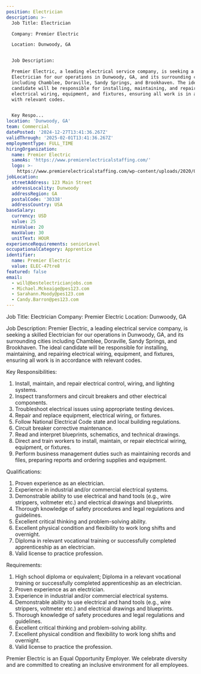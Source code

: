```yaml
---
position: Electrician
description: >-
  Job Title: Electrician 

  Company: Premier Electric 

  Location: Dunwoody, GA 


  Job Description:

  Premier Electric, a leading electrical service company, is seeking a skilled
  Electrician for our operations in Dunwoody, GA, and its surrounding cities
  including Chamblee, Doraville, Sandy Springs, and Brookhaven. The ideal
  candidate will be responsible for installing, maintaining, and repairing
  electrical wiring, equipment, and fixtures, ensuring all work is in accordance
  with relevant codes.


  Key Respo...
location: 'Dunwoody, GA'
team: Commercial
datePosted: '2024-12-27T13:41:36.267Z'
validThrough: '2025-02-01T13:41:36.267Z'
employmentType: FULL_TIME
hiringOrganization:
  name: Premier Electric
  sameAs: 'https://www.premierelectricalstaffing.com/'
  logo: >-
    https://www.premierelectricalstaffing.com/wp-content/uploads/2020/05/Premier-Electrical-Staffing-logo.png
jobLocation:
  streetAddress: 123 Main Street
  addressLocality: Dunwoody
  addressRegion: GA
  postalCode: '30338'
  addressCountry: USA
baseSalary:
  currency: USD
  value: 25
  minValue: 20
  maxValue: 30
  unitText: HOUR
experienceRequirements: seniorLevel
occupationalCategory: Apprentice
identifier:
  name: Premier Electric
  value: ELEC-47tre8
featured: false
email:
  - will@bestelectricianjobs.com
  - Michael.Mckeaige@pes123.com
  - Sarahann.Moody@pes123.com
  - Candy.Barron@pes123.com
---
```




Job Title: Electrician 
Company: Premier Electric 
Location: Dunwoody, GA 

Job Description:
Premier Electric, a leading electrical service company, is seeking a skilled Electrician for our operations in Dunwoody, GA, and its surrounding cities including Chamblee, Doraville, Sandy Springs, and Brookhaven. The ideal candidate will be responsible for installing, maintaining, and repairing electrical wiring, equipment, and fixtures, ensuring all work is in accordance with relevant codes.

Key Responsibilities:

1. Install, maintain, and repair electrical control, wiring, and lighting systems.
2. Inspect transformers and circuit breakers and other electrical components.
3. Troubleshoot electrical issues using appropriate testing devices.
4. Repair and replace equipment, electrical wiring, or fixtures.
5. Follow National Electrical Code state and local building regulations.
6. Circuit breaker corrective maintenance.
7. Read and interpret blueprints, schematics, and technical drawings.
8. Direct and train workers to install, maintain, or repair electrical wiring, equipment, or fixtures.
9. Perform business management duties such as maintaining records and files, preparing reports and ordering supplies and equipment.

Qualifications:

1. Proven experience as an electrician.
2. Experience in industrial and/or commercial electrical systems.
3. Demonstrable ability to use electrical and hand tools (e.g., wire strippers, voltmeter etc.) and electrical drawings and blueprints.
4. Thorough knowledge of safety procedures and legal regulations and guidelines.
5. Excellent critical thinking and problem-solving ability.
6. Excellent physical condition and flexibility to work long shifts and overnight.
7. Diploma in relevant vocational training or successfully completed apprenticeship as an electrician.
8. Valid license to practice profession.

Requirements:

1. High school diploma or equivalent; Diploma in a relevant vocational training or successfully completed apprenticeship as an electrician.
2. Proven experience as an electrician.
3. Experience in industrial and/or commercial electrical systems.
4. Demonstrable ability to use electrical and hand tools (e.g., wire strippers, voltmeter etc.) and electrical drawings and blueprints.
5. Thorough knowledge of safety procedures and legal regulations and guidelines.
6. Excellent critical thinking and problem-solving ability.
7. Excellent physical condition and flexibility to work long shifts and overnight.
8. Valid license to practice the profession.

Premier Electric is an Equal Opportunity Employer. We celebrate diversity and are committed to creating an inclusive environment for all employees.
